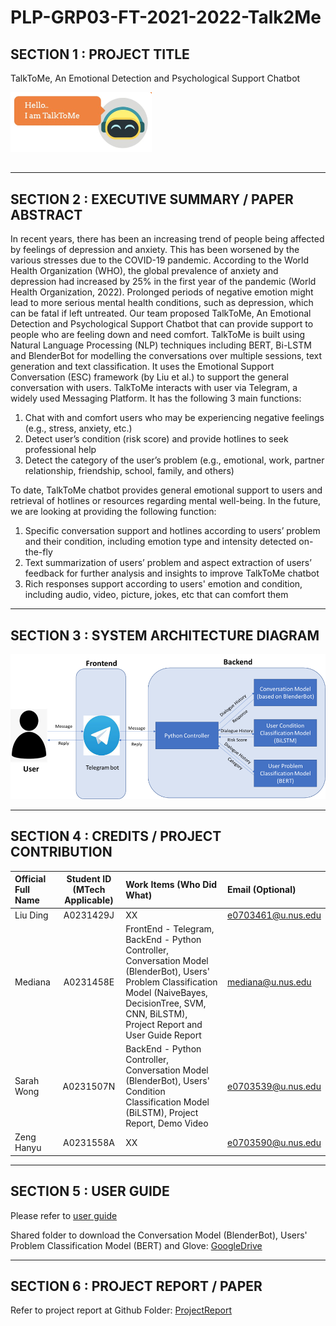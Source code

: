 # PLP-GRP03-FT-2021-2022-Talk2Me

## SECTION 1 : PROJECT TITLE 
TalkToMe, An Emotional Detection and Psychological Support Chatbot

![img.png](Miscellaneous/talktome.png)

##

---

## SECTION 2 : EXECUTIVE SUMMARY / PAPER ABSTRACT

In recent years, there has been an increasing trend of people being affected by feelings of depression and anxiety. This has been worsened by the various stresses due to the COVID-19 pandemic. According to the World Health Organization (WHO), the global prevalence of anxiety and depression had increased by 25% in the first year of the pandemic (World Health Organization, 2022). Prolonged periods of negative emotion might lead to more serious mental health conditions, such as depression, which can be fatal if left untreated. 
Our team proposed TalkToMe, An Emotional Detection and Psychological Support Chatbot that can provide support to people who are feeling down and need comfort. TalkToMe is built using Natural Language Processing (NLP) techniques including BERT, Bi-LSTM and BlenderBot for modelling the conversations over multiple sessions, text generation and text classification. It uses the Emotional Support Conversation (ESC) framework (by Liu et al.) to support the general conversation with users.
TalkToMe interacts with user via Telegram, a widely used Messaging Platform. It has the following 3 main functions:
1. Chat with and comfort users who may be experiencing negative feelings (e.g., stress, anxiety, etc.)
2. Detect user’s condition (risk score) and provide hotlines to seek professional help
3. Detect the category of the user’s problem (e.g., emotional, work, partner relationship, friendship, school, family, and others)

To date, TalkToMe chatbot provides general emotional support to users and retrieval of hotlines or resources regarding mental well-being. In the future, we are looking at providing the following function:
1. Specific conversation support and hotlines according to users’ problem and their condition, including emotion type and intensity detected on-the-fly
2. Text summarization of users’ problem and aspect extraction of users’ feedback for further analysis and insights to improve TalkToMe chatbot
3. Rich responses support according to users' emotion and condition, including audio, video, picture, jokes, etc that can comfort them 

---

## SECTION 3 : SYSTEM ARCHITECTURE DIAGRAM
![img.png](Miscellaneous/architecture.png)

---

## SECTION 4 : CREDITS / PROJECT CONTRIBUTION

| Official Full Name  | Student ID (MTech Applicable)  | Work Items (Who Did What) | Email (Optional) |
| :------------ |:---------------:| :-----| :-----|
|Liu Ding | A0231429J |XX |e0703461@u.nus.edu |
| Mediana | A0231458E |  FrontEnd - Telegram, BackEnd - Python Controller, Conversation Model (BlenderBot), Users' Problem Classification Model (NaiveBayes, DecisionTree, SVM, CNN, BiLSTM), Project Report and User Guide Report | mediana@u.nus.edu |
|Sarah Wong | A0231507N | BackEnd - Python Controller, Conversation Model (BlenderBot), Users' Condition Classification Model (BiLSTM), Project Report, Demo Video | e0703539@u.nus.edu |
|Zeng Hanyu | A0231558A|XX |e0703590@u.nus.edu |BackEnd - inference code, Users' Problem Classification Model(Random Forest, RidgeClassifier, Voting Classifier (RF, RC, SVM)),Project Report, User Guide Report, presentation slides.
---

## SECTION 5 : USER GUIDE

Please refer to [user guide](https://github.com/mediana-medy/PLP-GRP03-FT-2021-2022-Talk2Me/blob/main/ProjectReport/Group3_TalkToMe_UserGuide.pdf)

Shared folder to download the Conversation Model (BlenderBot), Users' Problem Classification Model (BERT) and Glove:
[GoogleDrive](https://drive.google.com/drive/folders/1Bl9YKyL3kcCkyzXQ8ujgSVzVob9LvhU4?usp=sharing)

---
## SECTION 6 : PROJECT REPORT / PAPER
Refer to project report at Github Folder: [ProjectReport](https://github.com/mediana-medy/PLP-GRP03-FT-2021-2022-Talk2Me/blob/main/ProjectReport/)



